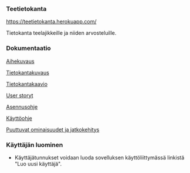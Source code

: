 ### Teetietokanta
https://teetietokanta.herokuapp.com/

Tietokanta teelajikkeille ja niiden arvosteluille.

### Dokumentaatio
[Aihekuvaus](dokumentaatio/aihekuvaus.md)

[Tietokantakuvaus](dokumentaatio/tietokanta.md)

[Tietokantakaavio](dokumentaatio/tietokantakaavio.png)

[User storyt](dokumentaatio/userstory.md)

[Asennusohje](dokumentaatio/asennusohje.md)

[Käyttöohje](dokumentaatio/kayttoohje.md)

[Puuttuvat ominaisuudet ja jatkokehitys](dokumentaatio/jatkokehitys.md)

### Käyttäjän luominen
- Käyttäjätunnukset voidaan luoda sovelluksen käyttöliittymässä linkistä "Luo uusi käyttäjä".
